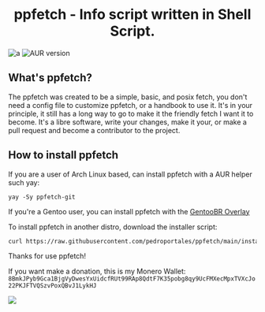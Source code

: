 <h1 align="center">ppfetch - Info script written in Shell Script.</h1>

![a](https://img.shields.io/aur/license/ppfetch-git) ![AUR version](https://img.shields.io/aur/version/ppfetch-git)

## What's ppfetch?
The ppfetch was created to be a simple, basic, and posix fetch, you don't need a config file to customize ppfetch, or a handbook to use it. It's in your principle, it still has a long way to go to make it the friendly fetch I want it to become. It's a libre software, write your changes, make it your, or make a pull request and become a contributor to the project.

## How to install ppfetch
If you are a user of Arch Linux based, can install ppfetch with a AUR helper such yay:
```
yay -Sy ppfetch-git
```

If you're a Gentoo user, you can install ppfetch with the [GentooBR Overlay](https://github.com/gentoobr/overlay)

To install ppfetch in another distro, download the installer script:
```sh
curl https://raw.githubusercontent.com/pedroportales/ppfetch/main/install.sh | sudo sh
```
Thanks for use ppfetch!

If you want make a donation, this is my Monero Wallet: `8BmkJPyb9Gca1BjgVyDwesYxUidcfRUt99RAp8QdtF7K35pobg8qy9UcFMXecMpxTVXcJo22PKJFTVQSzvPoxQBvJ1LykHJ`

![](monero-wallet.png)

